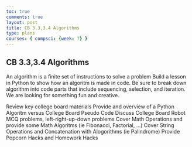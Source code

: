 ```yaml
---
toc: true
comments: true
layout: post
title: CB 3.3,3.4 Algorithms
type: plans
courses: { compsci: {week: 7} }
---
```


## CB 3.3,3.4 Algorithms 

An algorithm is a finite set of instructions to solve a problem
Build a lesson in Python to show how an algoritm is made in code. Be sure to break down algorithm into code parts that include sequencing, selection, and iteration. We are looking for something fun and creative.

Review key college board materials
Provide and overview of a Python Algoritm versus College Board Pseudo Code
Discuss College Board Robot MCQ problems, left-right-up-down problems
Cover Math Operations and provide some Math Algoritms (ie Fibonacci, Factorial, …)
Cover String Operations and Concatenation with Alogorithms (ie Palindrome)
Provide Popcorn Hacks and Homework Hacks